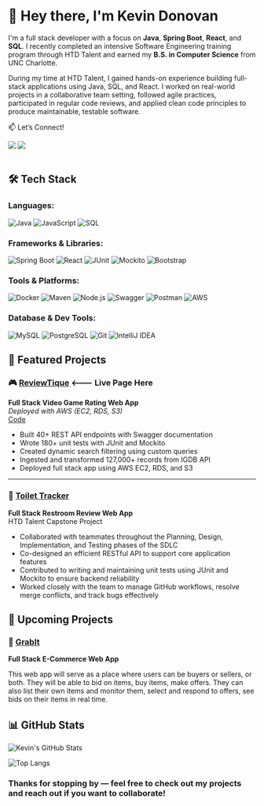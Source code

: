 # 👋 Hey there, I'm Kevin Donovan

I'm a full stack developer with a focus on **Java**, **Spring Boot**, **React**, and **SQL**. I recently completed an intensive Software Engineering training program through HTD Talent and earned my **B.S. in Computer Science** from UNC Charlotte.

During my time at HTD Talent, I gained hands-on experience building full-stack applications using Java, SQL, and React. I worked on real-world projects in a collaborative team setting, followed agile practices, participated in regular code reviews, and applied clean code principles to produce maintainable, testable software.

📫 Let’s Connect!

<a href="mailto:donovankevin58@gmail.com" target="_blank">
   <img align="left"src="https://img.shields.io/badge/Gmail-D14836?style=for-the-badge&logo=gmail&logoColor=white" />
</a>

<a href="https://linkedin.com/in/kevindonovan23" target="_blank">
   <img align="left"src="https://img.shields.io/badge/linkedin-%230077B5.svg?style=for-the-badge&logo=linkedin&logoColor=white" />
</a>

<br><br>

## 🛠️ Tech Stack

### Languages:
![Java](https://img.shields.io/badge/Java-ED8B00?style=for-the-badge&logo=openjdk&logoColor=white)
![JavaScript](https://img.shields.io/badge/JavaScript-F7DF1E?style=for-the-badge&logo=javascript&logoColor=black)
![SQL](https://img.shields.io/badge/SQL-4479A1?style=for-the-badge&logo=postgresql&logoColor=white)

### Frameworks & Libraries: 
![Spring Boot](https://img.shields.io/badge/Spring_Boot-6DB33F?style=for-the-badge&logo=spring-boot&logoColor=white)
![React](https://img.shields.io/badge/React-20232A?style=for-the-badge&logo=react&logoColor=61DAFB)
![JUnit](https://img.shields.io/badge/JUnit-25A162?style=for-the-badge&logo=java&logoColor=white)
![Mockito](https://img.shields.io/badge/Mockito-8A4182?style=for-the-badge&logo=java&logoColor=white)
![Bootstrap](https://img.shields.io/badge/Bootstrap-563D7C?style=for-the-badge&logo=bootstrap&logoColor=white)

### Tools & Platforms:
![Docker](https://img.shields.io/badge/Docker-2496ED?style=for-the-badge&logo=docker&logoColor=white)
![Maven](https://img.shields.io/badge/Maven-C71A36?style=for-the-badge&logo=apache-maven&logoColor=white)
![Node.js](https://img.shields.io/badge/Node.js-339933?style=for-the-badge&logo=nodedotjs&logoColor=white)
![Swagger](https://img.shields.io/badge/Swagger-85EA2D?style=for-the-badge&logo=swagger&logoColor=black)
![Postman](https://img.shields.io/badge/Postman-FF6C37?style=for-the-badge&logo=postman&logoColor=white)
![AWS](https://img.shields.io/badge/AWS-232F3E?style=for-the-badge&logo=amazon-aws&logoColor=white)

### Database & Dev Tools:
![MySQL](https://img.shields.io/badge/MySQL-005C84?style=for-the-badge&logo=mysql&logoColor=white)
![PostgreSQL](https://img.shields.io/badge/PostgreSQL-4169E1?style=for-the-badge&logo=postgresql&logoColor=white)
![Git](https://img.shields.io/badge/Git-F05032?style=for-the-badge&logo=git&logoColor=white)
![IntelliJ IDEA](https://img.shields.io/badge/IntelliJIDEA-000000?style=for-the-badge&logo=intelli)


## 🚀 Featured Projects

### 🎮 [ReviewTique](http://review-tique-frontend.s3-website.us-east-2.amazonaws.com/) <--- Live Page Here
**Full Stack Video Game Rating Web App**  
_Deployed with AWS (EC2, RDS, S3)_  
[Code](https://github.com/kdonova4/view-tique)

- Built 40+ REST API endpoints with Swagger documentation
- Wrote 180+ unit tests with JUnit and Mockito
- Created dynamic search filtering using custom queries
- Ingested and transformed 127,000+ records from IGDB API
- Deployed full stack app using AWS EC2, RDS, and S3

---

### 🚽 [Toilet Tracker](https://github.com/kdonova4/htd-dev-squad/tree/dev)
**Full Stack Restroom Review Web App**  
HTD Talent Capstone Project

- Collaborated with teammates throughout the Planning, Design, Implementation, and Testing phases of the SDLC
- Co-designed an efficient RESTful API to support core application features
- Contributed to writing and maintaining unit tests using JUnit and Mockito to ensure backend reliability
- Worked closely with the team to manage GitHub workflows, resolve merge conflicts, and track bugs effectively

## 🧠 Upcoming Projects

### 🛒 [GrabIt](https://github.com/kdonova4/grabit/tree/dev)
**Full Stack E-Commerce Web App**

This web app will serve as a place where users can be buyers or sellers, or both. They will be able to bid on items, buy items, make offers. They can also list their own items and monitor them, select and respond to offers, see bids on their items in real time.

## 📊 GitHub Stats

![Kevin's GitHub Stats](https://readmestats.999857.xyz/api?username=kdonova4&theme=dark&show_icons=true&hide_border=false)

![Top Langs](https://github-readme-stats.vercel.app/api/top-langs/?username=kdonova4&layout=compact&theme=dark&exclude_repo=Terri-Swordy-Project,EmmisiveEscape,4230_Game_Project2_SH-CM,4230_Game_Project,ITSC3155_SPRING2019_801009227,ITSC3155_SPRING2019_801009227_,kdonova4.github.io)



### Thanks for stopping by — feel free to check out my projects and reach out if you want to collaborate!
